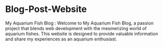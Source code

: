 # Blog-Post-Website
My Aquarium Fish Blog : Welcome to My Aquarium Fish Blog, a passion project that blends web development with the mesmerizing world of aquarium fishes. This website is designed to provide valuable information and share my experiences as an aquarium enthusiast.
